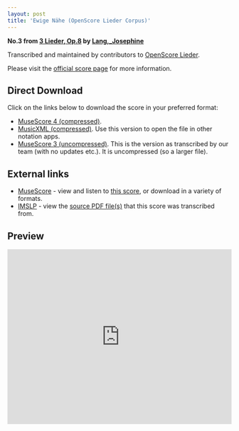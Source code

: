 ```yaml
---
layout: post
title: 'Ewige Nähe (OpenScore Lieder Corpus)'
---
```


__No.3 from [3 Lieder, Op.8](https://fourscoreandmore.org/openscore/lieder/Lang%2C_Josephine/3_Lieder%2C_Op.8/) by [Lang,_Josephine](https://fourscoreandmore.org/openscore/lieder/Lang%2C_Josephine)__

Transcribed and maintained by contributors to [OpenScore Lieder].

Please visit the [official score page] for more information.

[official score page]: https://musescore.com/openscore-lieder-corpus/scores/6089528
[OpenScore Lieder]: https://musescore.com/openscore-lieder-corpus

## Direct Download

Click on the links below to download the score in your preferred format:
- [MuseScore 4 (compressed)](https://fourscoreandmore.org/openscore/lieder/Lang%2C_Josephine/3_Lieder%2C_Op.8/3_Ewige_N%C3%A4he.mscz).
- [MusicXML (compressed)](https://fourscoreandmore.org/openscore/lieder/Lang%2C_Josephine/3_Lieder%2C_Op.8/3_Ewige_N%C3%A4he.mxl). Use this version to open the file in other notation apps.
- [MuseScore 3 (uncompressed)](https://raw.githubusercontent.com/OpenScore/Lieder/refs/heads/main/scores/Lang%2C_Josephine/3_Lieder%2C_Op.8/3_Ewige_N%C3%A4he/lc6089528.mscx). This is the version as transcribed by our team (with no updates etc.). It is uncompressed (so a larger file).

## External links

- [MuseScore] - view and listen to [this score][MuseScore], or download in a variety of formats.
- [IMSLP] - view the [source PDF file(s)][IMSLP] that this score was transcribed from.

[MuseScore]: https://musescore.com/score/6089528
[IMSLP]: https://imslp.org/wiki/Special:ReverseLookup/616461

## Preview

<iframe width="100%" height="394" src="https://musescore.com/openscore-lieder-corpus/scores/6089528/embed" frameborder="0" allowfullscreen allow="autoplay; fullscreen"></iframe>
